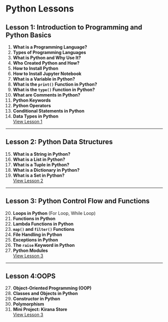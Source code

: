 # Python Lessons

## Lesson 1: Introduction to Programming and Python Basics

1. **What is a Programming Language?**
2. **Types of Programming Languages**
3. **What is Python and Why Use It?**
4. **Who Created Python and How?**
5. **How to Install Python**
6. **How to Install Jupyter Notebook**
7. **What is a Variable in Python?**
8. **What is the `print()` Function in Python?**
9. **What is the `type()` Function in Python?**
10. **What are Comments in Python?**
11. **Python Keywords**
12. **Python Operators**
13. **Conditional Statements in Python**
14. **Data Types in Python** <br>
[View Lesson 1](https://github.com/Aniket4931/Python_is_Easy/blob/main/Lesson_1.ipynb)

---

## Lesson 2: Python Data Structures

15. **What is a String in Python?**
16. **What is a List in Python?**
17. **What is a Tuple in Python?**
18. **What is a Dictionary in Python?**
19. **What is a Set in Python?** <br>
[View Lesson 2](https://github.com/Aniket4931/Python_is_Easy/blob/main/Lesson_2%20.ipynb)

---

## Lesson 3: Python Control Flow and Functions

20. **Loops in Python** (For Loop, While Loop)
21. **Functions in Python**
22. **Lambda Functions in Python**
23. **`map()` and `filter()` Functions**
24. **File Handling in Python**
25. **Exceptions in Python**
26. **The `raise` Keyword in Python**
27. **Python Modules** <br>
[View Lesson 3](https://github.com/Aniket4931/Python_is_Easy/blob/main/Lesson_3.ipynb)

---

## Lesson 4:OOPS

27. **Object-Oriented Programming (OOP)**
28. **Classes and Objects in Python**
29. **Constructor in Python**
30. **Polymorphism**
31. **Mini Project: Kirana Store** <br>
[View Lesson 3](https://github.com/Aniket4931/Python_is_Easy/blob/main/Lesson_4.ipynb)





